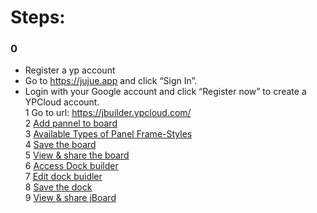 # Steps:
### 0 
* Register a yp account 
* Go to https://jujue.app and click “Sign In”.<br>
* Login with your Google account and click “Register now” to create a YPCloud account.<br>
1 Go to url: https://jbuilder.ypcloud.com/ <br>
2 [Add pannel to board](https://github.com/motebus/ultrabook/blob/main/Ultranet%20Apps/jBuilder/How%20to/Add%20pannel%20to%20Board.md)<br>
3 [Available Types of Panel Frame-Styles](https://github.com/motebus/ultrabook/blob/main/Ultranet%20Apps/jBuilder/Available%20Types%20of%20Panel%20Frame-Styles%20on%20Board.md)<br>
4 [Save the board](https://github.com/motebus/ultrabook/blob/main/Ultranet%20Apps/jBuilder/How%20to/Save%20a%20Board%20or%20a%20Dock.md)<br>
5 [View & share the board](https://github.com/motebus/ultrabook/blob/main/Ultranet%20Apps/jBuilder/How%20to/View%20or%20Share%20a%20board%20or%20jBoard.md)<br>
6 [Access Dock builder](https://github.com/motebus/ultrabook/tree/main/Ultranet%20Apps/jBuilder#How-to-access-Dock-Builder)<br>
7 [Edit dock buidler](https://github.com/motebus/ultrabook/blob/main/Ultranet%20Apps/jBuilder/How%20to/%20Add%20or%20Edit%20or%20Remove%20Dock%20pages.md)<br>
8 [Save the dock](https://github.com/motebus/ultrabook/blob/main/Ultranet%20Apps/jBuilder/How%20to/Save%20a%20Board%20or%20a%20Dock.md)<br>
9 [View & share jBoard](https://github.com/motebus/ultrabook/blob/main/Ultranet%20Apps/jBuilder/How%20to/View%20or%20Share%20a%20board%20or%20jBoard.md)<br>
